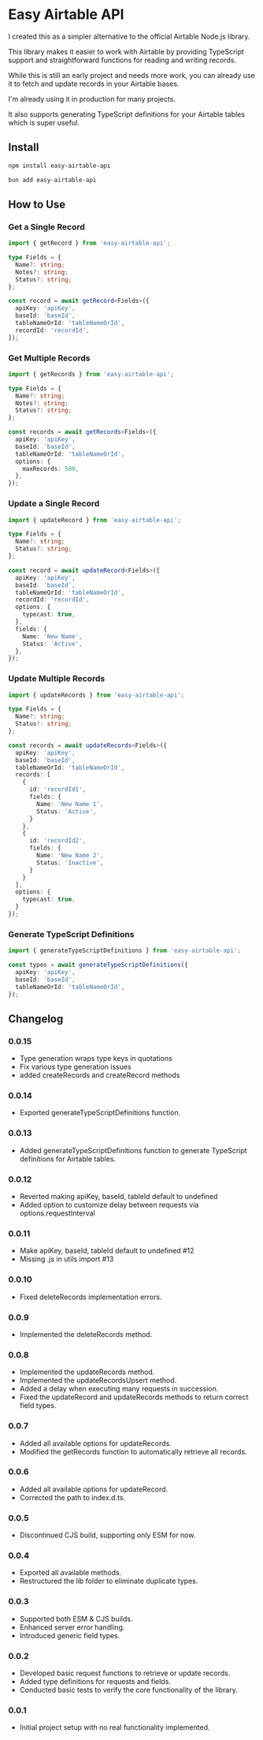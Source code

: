 # Easy Airtable API

I created this as a simpler alternative to the official Airtable Node.js library.

This library makes it easier to work with Airtable by providing TypeScript support and straightforward functions for reading and writing records.

While this is still an early project and needs more work, you can already use it to fetch and update records in your Airtable bases.

I'm already using it in production for many projects.

It also supports generating TypeScript definitions for your Airtable tables which is super useful.

## Install

```bash
npm install easy-airtable-api
```

```bash
bun add easy-airtable-api
```

## How to Use

### Get a Single Record

```ts
import { getRecord } from 'easy-airtable-api';

type Fields = {
  Name?: string;
  Notes?: string;
  Status?: string;
};

const record = await getRecord<Fields>({
  apiKey: 'apiKey',
  baseId: 'baseId',
  tableNameOrId: 'tableNameOrId',
  recordId: 'recordId',
});
```

### Get Multiple Records

```ts
import { getRecords } from 'easy-airtable-api';

type Fields = {
  Name?: string;
  Notes?: string;
  Status?: string;
};

const records = await getRecords<Fields>({
  apiKey: 'apiKey',
  baseId: 'baseId',
  tableNameOrId: 'tableNameOrId',
  options: {
    maxRecords: 500,
  },
});
```

### Update a Single Record

```ts
import { updateRecord } from 'easy-airtable-api';

type Fields = {
  Name?: string;
  Status?: string;
};

const record = await updateRecord<Fields>({
  apiKey: 'apiKey',
  baseId: 'baseId',
  tableNameOrId: 'tableNameOrId',
  recordId: 'recordId',
  options: {
    typecast: true,
  },
  fields: {
    Name: 'New Name',
    Status: 'Active',
  },
});
```

### Update Multiple Records

```ts
import { updateRecords } from 'easy-airtable-api';

type Fields = {
  Name?: string;
  Status?: string;
};

const records = await updateRecords<Fields>({
  apiKey: 'apiKey',
  baseId: 'baseId',
  tableNameOrId: 'tableNameOrId',
  records: [
    {
      id: 'recordId1',
      fields: {
        Name: 'New Name 1',
        Status: 'Active',
      }
    },
    {
      id: 'recordId2',
      fields: {
        Name: 'New Name 2',
        Status: 'Inactive',
      }
    }
  ],
  options: {
    typecast: true,
  }
});
```

### Generate TypeScript Definitions

```ts
import { generateTypeScriptDefinitions } from 'easy-airtable-api';

const types = await generateTypeScriptDefinitions({
  apiKey: 'apiKey',
  baseId: 'baseId',
  tableNameOrId: 'tableNameOrId',
});
```

## Changelog

### 0.0.15

- Type generation wraps type keys in quotations
- Fix various type generation issues
- added createRecords and createRecord methods

### 0.0.14

- Exported generateTypeScriptDefinitions function.

### 0.0.13

- Added generateTypeScriptDefinitions function to generate TypeScript definitions for Airtable tables.

### 0.0.12

- Reverted making apiKey, baseId, tableId default to undefined
- Added option to customize delay between requests via options.requestInterval

### 0.0.11

- Make apiKey, baseId, tableId default to undefined #12
- Missing .js in utils import #13

### 0.0.10

- Fixed deleteRecords implementation errors.

### 0.0.9

- Implemented the deleteRecords method.

### 0.0.8

- Implemented the updateRecords method.
- Implemented the updateRecordsUpsert method.
- Added a delay when executing many requests in succession.
- Fixed the updateRecord and updateRecords methods to return correct field types.

### 0.0.7

- Added all available options for updateRecords.
- Modified the getRecords function to automatically retrieve all records.

### 0.0.6

- Added all available options for updateRecord.
- Corrected the path to index.d.ts.

### 0.0.5

- Discontinued CJS build, supporting only ESM for now.

### 0.0.4

- Exported all available methods.
- Restructured the lib folder to eliminate duplicate types.

### 0.0.3

- Supported both ESM & CJS builds.
- Enhanced server error handling.
- Introduced generic field types.

### 0.0.2

- Developed basic request functions to retrieve or update records.
- Added type definitions for requests and fields.
- Conducted basic tests to verify the core functionality of the library.

### 0.0.1

- Initial project setup with no real functionality implemented.
